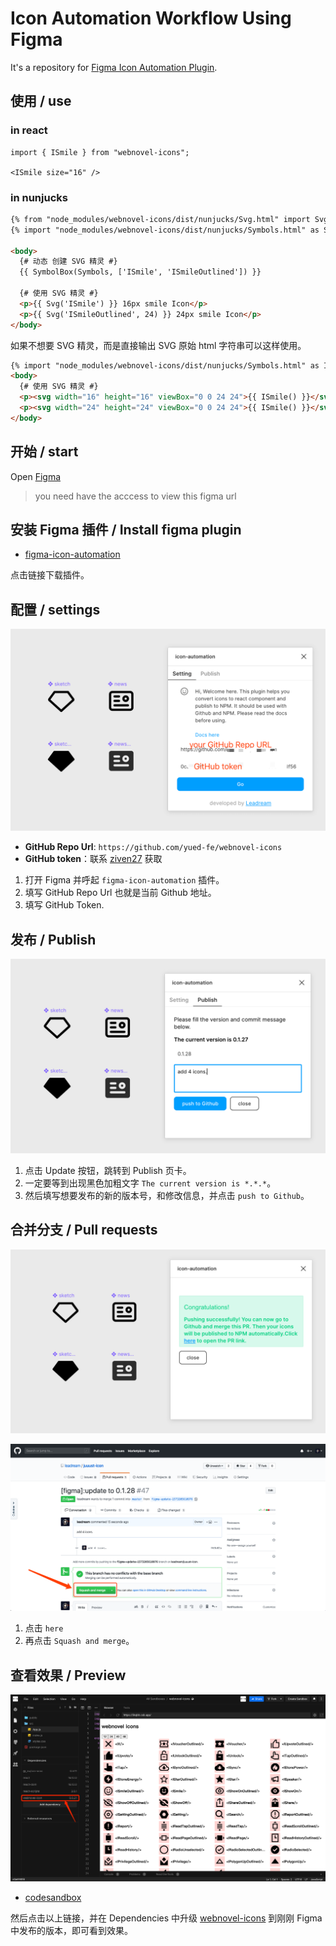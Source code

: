 # Icon Automation Workflow Using Figma

It's a repository for [Figma Icon Automation Plugin](https://github.com/leadream/figma-icon-automation).


## 使用 / use


### in react 

```JSX
import { ISmile } from "webnovel-icons";

<ISmile size="16" />
```

### in nunjucks

```HTML
{% from "node_modules/webnovel-icons/dist/nunjucks/Svg.html" import Svg, SymbolBox  %}
{% import "node_modules/webnovel-icons/dist/nunjucks/Symbols.html" as Symbols %}

<body>
  {# 动态 创建 SVG 精灵 #}
  {{ SymbolBox(Symbols, ['ISmile', 'ISmileOutlined']) }}

  {# 使用 SVG 精灵 #}
  <p>{{ Svg('ISmile') }} 16px smile Icon</p>
  <p>{{ Svg('ISmileOutlined', 24) }} 24px smile Icon</p>
</body>
```

如果不想要 SVG 精灵，而是直接输出 SVG 原始 html 字符串可以这样使用。

```HTML
{% import "node_modules/webnovel-icons/dist/nunjucks/Symbols.html" as ISmile, ISmileOutlined %}
<body>
  {# 使用 SVG 精灵 #}
  <p><svg width="16" height="16" viewBox="0 0 24 24">{{ ISmile() }}</svg> 16px smile Icon</p>
  <p><svg width="24" height="24" viewBox="0 0 24 24">{{ ISmile() }}</svg> 24px smile Icon</p>
</body>
```


## 开始 / start

Open [Figma](https://www.figma.com/file/9xxUNiOfI21DvnVlyfX3aE/%E3%80%90Webnovel%E3%80%91Assets-%2F-Icon?node-id=5%3A0)

> you need have the acccess to view this figma url

## 安装 Figma 插件 / Install figma plugin

- [figma-icon-automation](https://www.figma.com/community/plugin/739395588962138807/figma-icon-automation)

点击链接下载插件。

## 配置 / settings 

![填写token](./imgs/plugin-settings.png)

- **GitHub Repo Url**: `https://github.com/yued-fe/webnovel-icons`
- **GitHub token**：联系 [ziven27](https://github.com/ziven27) 获取

1. 打开 Figma 并呼起 `figma-icon-automation` 插件。
2. 填写 GitHub Repo Url 也就是当前 Github 地址。
3. 填写 GitHub Token.

## 发布 / Publish

![发布](./imgs/plugin-publish.png)

1. 点击 Update 按钮，跳转到 Publish 页卡。
2. 一定要等到出现黑色加粗文字 `The current version is *.*.*`。
3. 然后填写想要发布的新的版本号，和修改信息，并点击 `push to Github`。

## 合并分支 / Pull requests

![Pull requests](./imgs/plugin-published-successfully.png)

![Pr](./imgs/merge-pr.png)

1. 点击 `here` 
2. 再点击 `Squash and merge`。


## 查看效果 / Preview

![preview](./imgs/preview.png)

- [codesandbox](https://codesandbox.io/s/webnovel-icons-3kqbh)

然后点击以上链接，并在 Dependencies 中升级 [webnovel-icons](https://www.npmjs.com/package/webnovel-icons) 到刚刚 Figma 中发布的版本，即可看到效果。
